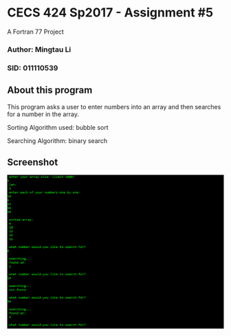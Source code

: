 # CECS 424 Sp2017 - Assignment #5
A Fortran 77 Project

### Author: Mingtau Li
### SID: 011110539

## About this program
This program asks a user to enter numbers into an array and then searches for a number in the array.

Sorting Algorithm used: bubble sort

Searching Algorithm: binary search

## Screenshot
![alt text](screenshot.png)

